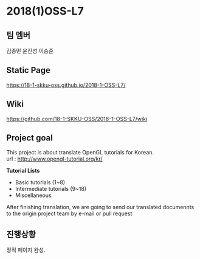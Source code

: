 2018(1)OSS-L7
===================

팀 멤버
-------------
김종민
윤진성
이승준

Static Page
-------------
https://18-1-skku-oss.github.io/2018-1-OSS-L7/  

Wiki
-------------
https://github.com/18-1-SKKU-OSS/2018-1-OSS-L7/wiki  

Project goal
-------------
This project is about translate OpenGL tutorials for Korean.  
url : http://www.opengl-tutorial.org/kr/  

**Tutorial Lists**  
* Basic tutorials (1~8)
* Intermediate tutorials (9~18)
* Miscellaneous  

After finishing translation, we are going to send our translated documennts 
to the origin project team by e-mail or pull request

진행상황
-------------
정적 페이지 완성.


